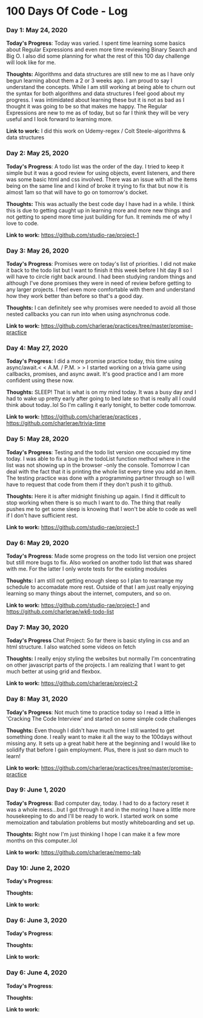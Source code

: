 

# 100 Days Of Code - Log

### Day 1: May 24, 2020

**Today's Progress**: Today was varied. I spent time learning some basics about Regular Expressions and even more time reviewing Binary Search and Big O. I also did some planning for what the rest of this 100 day challenge will look like for me.

**Thoughts:** Algorithms and data structures are still new to me as I have only begun learning about them a 2 or 3 weeks ago. I am proud to say I understand the concepts. While I am still working at being able to churn out the syntax for both algorithms and data structures I feel good about my progress. I was intimidated about learning these but it is not as bad as I thought it was going to be so that makes me happy. The Regular Expressions are new to me as of today, but so far I think they will be very useful and I look forward to learning more.

**Link to work:** I did this work on Udemy-regex / Colt Steele-algorithms & data structures


### Day 2: May 25, 2020

**Today's Progress**: A todo list was the order of the day. I tried to keep it simple but it was a good review for using objects, event listeners, and there was some basic html and css involved. There was an issue with all the items being on the same line and I kind of broke it trying to fix that but now it is almost 1am so that will have to go on tomorrow's docket.

**Thoughts:** This was actually the best code day I have had in a while. I think this is due to getting caught up in learning more and more new things and not getting to spend more time just building for fun. It reminds me of why I love to code.

**Link to work:** https://github.com/studio-rae/project-1


### Day 3: May 26, 2020

**Today's Progress**: Promises were on today's list of priorities. I did not make it back to the todo list but I want to finish it this week before I hit day 8 so I will have to circle right back around. I had been studying random things and although I've done promises they were in need of review before getting to any larger projects. I feel even more comfortable with them and understand how they work better than before so that's a good day.

**Thoughts:** I can definitely see why promises were needed to avoid all those nested callbacks you can run into when using asynchronus code.

**Link to work:** https://github.com/charlerae/practices/tree/master/promise-practice


### Day 4: May 27, 2020

**Today's Progress**: I did a more promise practice today, this time using async/await.< < A.M. / P.M. > > I started working on a trivia game using callbacks, promises, and async await. It's good practice and I am more confident using these now.

**Thoughts:** SLEEP! That is what is on my mind today. It was a busy day and I had to wake up pretty early after going to bed late so that is really all I could think about today..lol So I'm calling it early tonight, to better code tomorrow.

**Link to work:** https://github.com/charlerae/practices , https://github.com/charlerae/trivia-time


### Day 5: May 28, 2020

**Today's Progress**: Testing and the todo list version one occupied my time today. I was able to fix a bug in the todoList function method where in the list was not showing up in the browser -only the console. Tomorrow I can deal with the fact that it is printing the whole list every time you add an item. The testing practice was done with a programming partner through so I will have to request that code from them if they don't push it to github.

**Thoughts:** Here it is after midnight finishing up again. I find it difficult to stop working when there is so much I want to do. The thing that really pushes me to get some sleep is knowing that I won't be able to code as well if I don't have sufficient rest.

**Link to work:** https://github.com/studio-rae/project-1


### Day 6: May 29, 2020

**Today's Progress**: Made some progress on the todo list version one project but still more bugs to fix. Also worked on another todo list that was shared with me. For the latter I only wrote tests for the existing modules

**Thoughts:** I am still not getting enough sleep so I plan to rearrange my schedule to accomadate more rest. Outside of that I am just really enjoying learning so many things about the internet, computers, and so on.

**Link to work:** https://github.com/studio-rae/project-1 and https://github.com/charlerae/wk6-todo-list


### Day 7: May 30, 2020

**Today's Progress** Chat Project: So far there is basic styling in css and an html structure. I also watched some videos on fetch

**Thoughts:** I really enjoy styling the websites but normally I'm concentrating on other javascript parts of the projects. I am realizing that I want to get much better at using grid and flexbox.

**Link to work:** https://github.com/charlerae/project-2

### Day 8: May 31, 2020

**Today's Progress**: Not much time to practice today so I read a little in 'Cracking The Code Interview' and started on some simple code challenges

**Thoughts:** Even though I didn't have much time I still wanted to get something done. I really want to make it all the way to the 100days without missing any. It sets up a great habit here at the beginning and I would like to solidify that before I gain employment. Plus, there is just so darn much to learn!

**Link to work:** https://github.com/charlerae/practices/tree/master/promise-practice

### Day 9: June 1, 2020

**Today's Progress**: Bad computer day, today. I had to do a factory reset it was a whole mess...but I got through it and in the moring I have a little more housekeeping to do and I'll be ready to work. I started work on some memoization and tabulation problems but mostly whiteboarding and set up.

**Thoughts:** Right now I'm just thinking I hope I can make it a few more months on this computer..lol

**Link to work:** https://github.com/charlerae/memo-tab


### Day 10: June 2, 2020

**Today's Progress**:

**Thoughts:**

**Link to work:**

### Day 6: June 3, 2020

**Today's Progress**:

**Thoughts:**

**Link to work:**

### Day 6: June 4, 2020

**Today's Progress**:

**Thoughts:**

**Link to work:**
